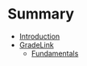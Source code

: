 # Summary

* [Introduction](README.md)
* [GradeLink](rest_api.md)
   * [Fundamentals](fundamentals.md)

